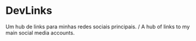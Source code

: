 # DevLinks
Um hub de links para minhas redes sociais principais. / A hub of links to my main social media accounts.
